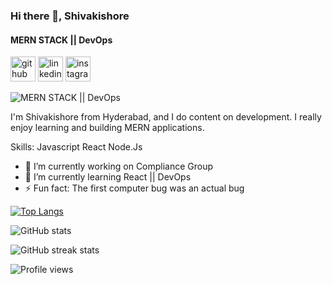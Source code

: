 
### Hi there 👋,  Shivakishore
####  MERN STACK || DevOps


[<img src='https://cdn.jsdelivr.net/npm/simple-icons@3.0.1/icons/github.svg' alt='github' height='40'>](https://github.com/kishore9633)  [<img src='https://cdn.jsdelivr.net/npm/simple-icons@3.0.1/icons/linkedin.svg' alt='linkedin' height='40'>](https://www.linkedin.com/in/https://www.linkedin.com/in/shivakishore-nalamothu//)  [<img src='https://cdn.jsdelivr.net/npm/simple-icons@3.0.1/icons/instagram.svg' alt='instagram' height='40'>](https://www.instagram.com/kishore_3699/)  

![ MERN STACK || DevOps](https://camo.githubusercontent.com/2309797487e5e969659a3b545c96151807b04120a9cc2985f632ec94ba00c9f3/68747470733a2f2f6d656469612e67697068792e636f6d2f6d656469612f53576f536b4e36447854737a71494b4571762f67697068792e676966)

I'm Shivakishore from Hyderabad, and I do content on development. I really enjoy learning and building MERN applications.

Skills: Javascript React Node.Js

- 🔭 I’m currently working on Compliance Group 
- 🌱 I’m currently learning React || DevOps 
- ⚡ Fun fact: The first computer bug was an actual bug 



[![Top Langs](https://github-readme-stats.vercel.app/api/top-langs/?username=kishore9633)](https://github.com/anuraghazra/github-readme-stats)

![GitHub stats](https://github-readme-stats.vercel.app/api?username=kishore9633&show_icons=true&count_private=true)  

![GitHub streak stats](https://github-readme-streak-stats.herokuapp.com/?user=kishore9633)  

![Profile views](https://gpvc.arturio.dev/kishore9633)  
